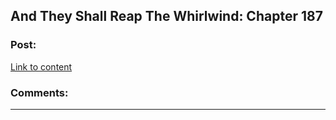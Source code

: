## And They Shall Reap The Whirlwind: Chapter 187

### Post:

[Link to content](http://otherhistory.proboards.com/post/5745/thread)

### Comments:

---

